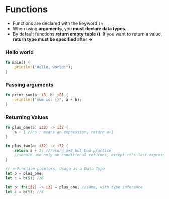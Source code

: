 # Functions

* Functions are declared with the keyword `fn`
* When using **arguments**, you **must declare data types**.
* By default functions **return empty tuple ()**. If you want to return a value, **return type must be specified** after **->**

### Hello world

```rust
fn main() {
    println!("Hello, world!");
}
```

### Passing arguments

```rust
fn print_sum(a: i8, b: i8) {
    println!("sum is: {}", a + b);
}
```

### Returning Values

```rust
fn plus_one(a: i32) -> i32 {
    a + 1 //no ; means an expression, return a+1
}

fn plus_two(a: i32) -> i32 {
    return a + 2; //return a+2 but bad practice,
    //should use only on conditional returnes, except it's last expression
}

// ⭐️ Function pointers, Usage as a Data Type
let b = plus_one;
let c = b(5); //6

let b: fn(i32) -> i32 = plus_one; //same, with type inference
let c = b(5); //6
```
